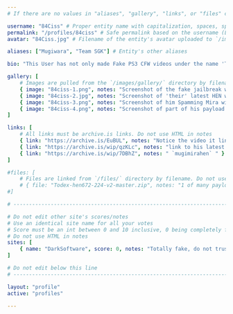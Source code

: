 ```yaml
---
# If there are no values in "aliases", "gallery", "links", or "files" comment that line out, do not just leave them empty

username: "84Ciss" # Proper entity name with capitalization, spaces, special characters, etc
permalink: "/profiles/84ciss" # Safe permalink based on the username (Lowercase & URI Decode), need to automate this
avatar: "84Ciss.jpg" # Filename of the entity's avatar uploaded to `/images/avatars/` directory, it will be displayed at 200px*200px. Will be `/images/avatars/blank.png` if commented out/blank

aliases: ["Mugiwara", "Team SGK"] # Entity's other aliases

bio: "This User has not only made Fake PS3 CFW videos under the name 'Team SGK' which has resulted in the YouTube channel being terminated but now in the PS4 Scene goes by 84Ciss/Mugiwara and has not only stolen credit from PS4 Payloads NOT made by him but has spammed bad PRs he even renamed mira-project to mira-project-Mugiwara and got banned from the OpenOrbis Discord server, as such this Users payloads are considered as a Brick-Risk" # Entities bio, can use minimal HTML

gallery: [
    # Images are pulled from the `/images/gallery/` directory by filename. Do not use HTML in notes
    { image: "84ciss-1.png", notes: "Screenshot of the fake jailbreak website" },
    { image: "84ciss-2.jpg", notes: "Screenshot of 'their' latest HEN with credits to only them" },
    { image: "84ciss-3.png", notes: "Screenshot of him Spamming Mira with bad PRs" },
    { image: "84ciss-4.png", notes: "Screenshot of part of his payload code" }
]

links: [
    # All links must be archive.is links. Do not use HTML in notes
    { link: "https://archive.is/EuBUL", notes: "Notice the video it links to was pwned by a banned YouTube account" },
    { link: "https://archive.is/wip/qzKLc", notes: "link to his latest rip off of HEN" },
    { link: "https://archive.is/wip/7DBhZ", notes: " `mugimirahen` " }
]

#files: [
    # Files are linked from `/files/` directory by filename. Do not use HTML in notes
    # { file: "Todex-hen672-224-v2-master.zip", notes: "1 of many payloads that is considered to be a Brick-Risk" }
#]

# -----------------------------------------------------------------------------

# Do not edit other site's scores/notes
# Use an identical site name for all your votes
# Score must be an int between 0 and 10 inclusive, 0 being completely fake, 10 being 100% real
# Do not use HTML in notes
sites: [
    { name: "DarkSoftware", score: 0, notes: "Totally fake, do not trust" }
]

# Do not edit below this line
# -----------------------------------------------------------------------------

layout: "profile"
active: "profiles"

---
```

